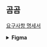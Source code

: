 ## 곰곰

[요구사항 명세서](https://spot-chill-154.notion.site/32d9daaaf675419ebc7c52ba81ebdc8c)

<details>
<summary><b>Figma</b></summary>
<div markdown="1">

<br/>

### Main Page

<img src="img/Main_Page_1.png"/>

<img src="img/Main_Page_2.png"/>

<img src="img/Main_Page_3.png"/>

<img src="img/Main_Page_4.png"/>

</div>
</details>
